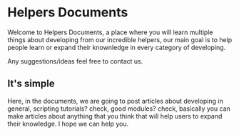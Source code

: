 # Helpers Documents

Welcome to Helpers Documents, a place where you will learn multiple things about developing from our incredible helpers, our main goal is to help people learn or expand their knownledge in every category of developing.

Any suggestions/ideas feel free to contact us.

## It's simple

Here, in the documents, we are going to post articles about developing in general, scripting tutorials? check, good modules? check, basically you can make articles about anything that you think that will help users to expand their knowledge. I hope we can help you.
